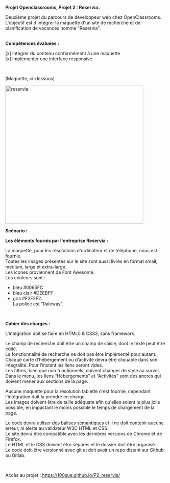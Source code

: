 <strong>Projet Openclassrooms, Projet 2 : Reservia .</strong>

Deuxième projet du parcours de développeur web chez OpenClassrooms.<br>
L'objectif est d'intégrer la maquette d'un site de recherche et de planification de vacances nommé "Reservia".<br>
<br>

<strong>Compétences évaluées :</strong>

[x]  Intégrer du contenu conformément à une maquette<br>
[x]  Implémenter une interface responsive

<br>


(Maquette, ci-dessous)

<img width="432" alt="reservia" src="https://user-images.githubusercontent.com/90606431/136689066-5b6d4144-c507-4b99-823d-7f473aeeb7bd.png">


<strong>Scénario :</strong><br>

<strong>Les éléments fournis par l'entreprise Reservia :</strong><br>

La maquette, pour les résolutions d'ordinateur et de téléphone, nous est fournie.<br>
Toutes les images présentes sur le site sont aussi livrés en format small, medium, large et extra-large.<br>
Les icones proviennent de Font Awesome.<br>
Les couleurs sont :<br>
- bleu #0065FC<br> 
- bleu clair #DEEBFF <br>
- gris #F2F2F2.<br>
La police est "Raleway".<br>

<br>

<strong>Cahier des charges :</strong>

L'integration doit se faire en HTML5 & CSS3, sans framework.<br>

Le champ de recherche doit être un champ de saisie, dont le texte peut être édité.<br>
La fonctionnalité de recherche ne doit pas être implémenté pour autant.<br>
Chaque carte d’hébergement ou d’activité devra être cliquable dans son intégralité. Pour l’instant les liens seront vides.<br>
Les filtres, bien que non fonctionnels, doivent changer de style au survol.<br>
Dans le menu, les liens “Hébergements” et “Activités” sont des ancres qui doivent mener aux sections de la page.<br>

Aucune maquette pour la résolution tablette n'est fournie, cependant l'intégration doit la prendre en charge.<br>
Les images doivent être de taille adéquate afin qu'elles soient le plus jolie possible, en impactant le moins possible le temps de chargement de la page.<br>

Le code devra utiliser des balises sémantiques et il ne doit contenir aucune erreur, ni alerte au validateur W3C HTML et CSS.<br>
Le site devra être compatible avec les dernières versions de Chrome et de Firefox.<br>
Le HTML et le CSS doivent être séparés et le dossier doit être organisé.<br>
Le code doit-être versionné avec git et doit avoir un repo distant sur Github ou Gitlab.<br>

<br>

Accès au projet : https://100sue.github.io/P2_reservia/

